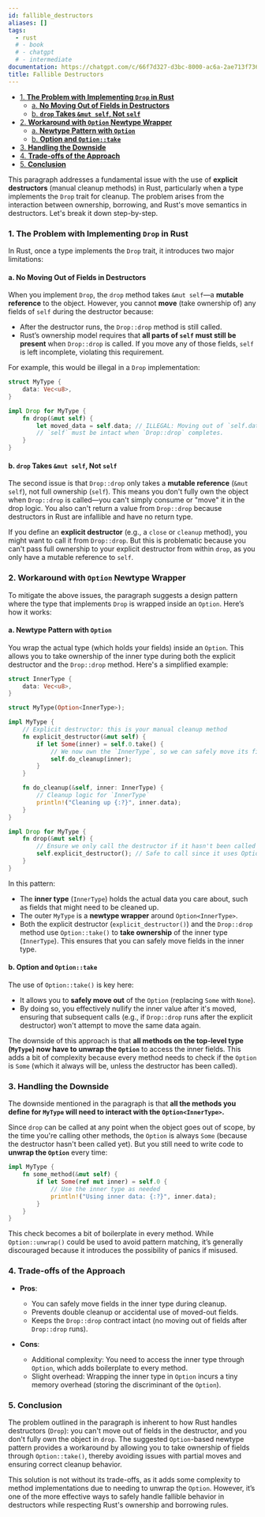 ```yaml
---
id: fallible_destructors
aliases: []
tags:
  - rust
  # - book
  # - chatgpt
  # - intermediate
documentation: https://chatgpt.com/c/66f7d327-d3bc-8000-ac6a-2ae713f736a1
title: Fallible Destructors
---
```


<!--toc:start-->

- [1. **The Problem with Implementing `Drop` in Rust**](#1-the-problem-with-implementing-drop-in-rust)
  - [a. **No Moving Out of Fields in Destructors**](#a-no-moving-out-of-fields-in-destructors)
  - [b. **`drop` Takes `&mut self`, Not `self`**](#b-drop-takes-mut-self-not-self)
- [2. **Workaround with `Option` Newtype Wrapper**](#2-workaround-with-option-newtype-wrapper)
  - [a. **Newtype Pattern with `Option`**](#a-newtype-pattern-with-option)
  - [b. **Option and `Option::take`**](#b-option-and-optiontake)
- [3. **Handling the Downside**](#3-handling-the-downside)
- [4. **Trade-offs of the Approach**](#4-trade-offs-of-the-approach)
- [5. **Conclusion**](#5-conclusion)
<!--toc:end-->

This paragraph addresses a fundamental issue with the use of **explicit destructors** (manual cleanup methods) in Rust, particularly when a type implements the `Drop` trait for cleanup. The problem arises from the interaction between ownership, borrowing, and Rust's move semantics in destructors. Let's break it down step-by-step.

### 1. **The Problem with Implementing `Drop` in Rust**

In Rust, once a type implements the `Drop` trait, it introduces two major limitations:

#### a. **No Moving Out of Fields in Destructors**

When you implement `Drop`, the `drop` method takes `&mut self`—a **mutable reference** to the object. However, you cannot **move** (take ownership of) any fields of `self` during the destructor because:

- After the destructor runs, the `Drop::drop` method is still called.
- Rust’s ownership model requires that **all parts of `self` must still be present** when `Drop::drop` is called. If you move any of those fields, `self` is left incomplete, violating this requirement.

For example, this would be illegal in a `Drop` implementation:

```rust
struct MyType {
    data: Vec<u8>,
}

impl Drop for MyType {
    fn drop(&mut self) {
        let moved_data = self.data; // ILLEGAL: Moving out of `self.data`
        // `self` must be intact when `Drop::drop` completes.
    }
}
```

#### b. **`drop` Takes `&mut self`, Not `self`**

The second issue is that `Drop::drop` only takes a **mutable reference** (`&mut self`), not full ownership (`self`). This means you don't fully own the object when `Drop::drop` is called—you can't simply consume or "move" it in the drop logic. You also can't return a value from `Drop::drop` because destructors in Rust are infallible and have no return type.

If you define an **explicit destructor** (e.g., a `close` or `cleanup` method), you might want to call it from `Drop::drop`. But this is problematic because you can't pass full ownership to your explicit destructor from within `drop`, as you only have a mutable reference to `self`.

### 2. **Workaround with `Option` Newtype Wrapper**

To mitigate the above issues, the paragraph suggests a design pattern where the type that implements `Drop` is wrapped inside an `Option`. Here’s how it works:

#### a. **Newtype Pattern with `Option`**

You wrap the actual type (which holds your fields) inside an `Option`. This allows you to take ownership of the inner type during both the explicit destructor and the `Drop::drop` method. Here's a simplified example:

```rust
struct InnerType {
    data: Vec<u8>,
}

struct MyType(Option<InnerType>);

impl MyType {
    // Explicit destructor: this is your manual cleanup method
    fn explicit_destructor(&mut self) {
        if let Some(inner) = self.0.take() {
            // We now own the `InnerType`, so we can safely move its fields
            self.do_cleanup(inner);
        }
    }

    fn do_cleanup(&self, inner: InnerType) {
        // Cleanup logic for `InnerType`
        println!("Cleaning up {:?}", inner.data);
    }
}

impl Drop for MyType {
    fn drop(&mut self) {
        // Ensure we only call the destructor if it hasn't been called already
        self.explicit_destructor(); // Safe to call since it uses Option::take
    }
}
```

In this pattern:

- The **inner type** (`InnerType`) holds the actual data you care about, such as fields that might need to be cleaned up.
- The outer `MyType` is a **newtype wrapper** around `Option<InnerType>`.
- Both the explicit destructor (`explicit_destructor()`) and the `Drop::drop` method use `Option::take()` to **take ownership** of the inner type (`InnerType`). This ensures that you can safely move fields in the inner type.

#### b. **Option and `Option::take`**

The use of `Option::take()` is key here:

- It allows you to **safely move out** of the `Option` (replacing `Some` with `None`).
- By doing so, you effectively nullify the inner value after it's moved, ensuring that subsequent calls (e.g., if `Drop::drop` runs after the explicit destructor) won't attempt to move the same data again.

The downside of this approach is that **all methods on the top-level type (`MyType`) now have to unwrap the `Option`** to access the inner fields. This adds a bit of complexity because every method needs to check if the `Option` is `Some` (which it always will be, unless the destructor has been called).

### 3. **Handling the Downside**

The downside mentioned in the paragraph is that **all the methods you define for `MyType` will need to interact with the `Option<InnerType>`.**

Since `drop` can be called at any point when the object goes out of scope, by the time you're calling other methods, the `Option` is always `Some` (because the destructor hasn't been called yet). But you still need to write code to **unwrap the `Option`** every time:

```rust
impl MyType {
    fn some_method(&mut self) {
        if let Some(ref mut inner) = self.0 {
            // Use the inner type as needed
            println!("Using inner data: {:?}", inner.data);
        }
    }
}
```

This check becomes a bit of boilerplate in every method. While `Option::unwrap()` could be used to avoid pattern matching, it’s generally discouraged because it introduces the possibility of panics if misused.

### 4. **Trade-offs of the Approach**

- **Pros**:

  - You can safely move fields in the inner type during cleanup.
  - Prevents double cleanup or accidental use of moved-out fields.
  - Keeps the `Drop::drop` contract intact (no moving out of fields after `Drop::drop` runs).

- **Cons**:
  - Additional complexity: You need to access the inner type through `Option`, which adds boilerplate to every method.
  - Slight overhead: Wrapping the inner type in `Option` incurs a tiny memory overhead (storing the discriminant of the `Option`).

### 5. **Conclusion**

The problem outlined in the paragraph is inherent to how Rust handles destructors (`Drop`): you can't move out of fields in the destructor, and you don't fully own the object in `drop`. The suggested `Option`-based newtype pattern provides a workaround by allowing you to take ownership of fields through `Option::take()`, thereby avoiding issues with partial moves and ensuring correct cleanup behavior.

This solution is not without its trade-offs, as it adds some complexity to method implementations due to needing to unwrap the `Option`. However, it’s one of the more effective ways to safely handle fallible behavior in destructors while respecting Rust's ownership and borrowing rules.

